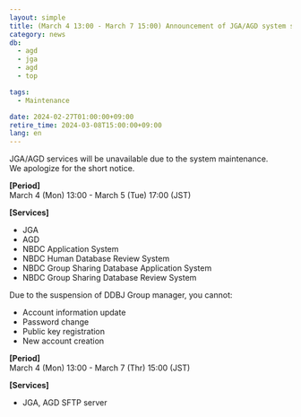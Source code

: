 ```yaml
---
layout: simple
title: (March 4 13:00 - March 7 15:00) Announcement of JGA/AGD system suspension
category: news
db:
  - agd
  - jga
  - agd
  - top

tags:
  - Maintenance

date: 2024-02-27T01:00:00+09:00
retire_time: 2024-03-08T15:00:00+09:00
lang: en
---
```


JGA/AGD services will be unavailable due to the system maintenance.   
We apologize for the short notice.

**[Period]**  
March 4 (Mon) 13:00 - March 5 (Tue) 17:00 (JST)    

**[Services]**    
- JGA
- AGD
- NBDC Application System
- NBDC Human Database Review System
- NBDC Group Sharing Database Application System
- NBDC Group Sharing Database Review System

Due to the suspension of DDBJ Group manager, you cannot:    
- Account information update
- Password change
- Public key registration
- New account creation 
   
**[Period]**  
March 4 (Mon) 13:00 - March 7 (Thr) 15:00 (JST)    

**[Services]**  
- JGA, AGD SFTP server
